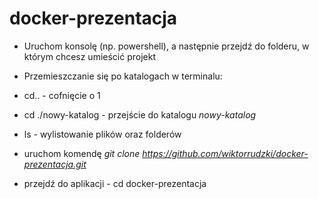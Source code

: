 ﻿# docker-prezentacja

 - Uruchom konsolę (np. powershell), a następnie przejdź do folderu, w którym chcesz umieścić projekt

 - Przemieszczanie się po katalogach w terminalu:
 - cd.. - cofnięcie o 1
 - cd ./nowy-katalog - przejście do katalogu *nowy-katalog*
 - ls - wylistowanie plików oraz folderów

 - uruchom komendę *git clone https://github.com/wiktorrudzki/docker-prezentacja.git*

 - przejdź do aplikacji - cd docker-prezentacja

